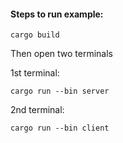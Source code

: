 #### Steps to run example:

```
cargo build
```

Then open two terminals

1st terminal:

```
cargo run --bin server
```

2nd terminal:

```
cargo run --bin client
```
